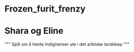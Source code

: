 # Frozen_furit_frenzy
# Shara og Eline

"""
Spill om å hente indigirenser ute i det arktiske landskap
"""
